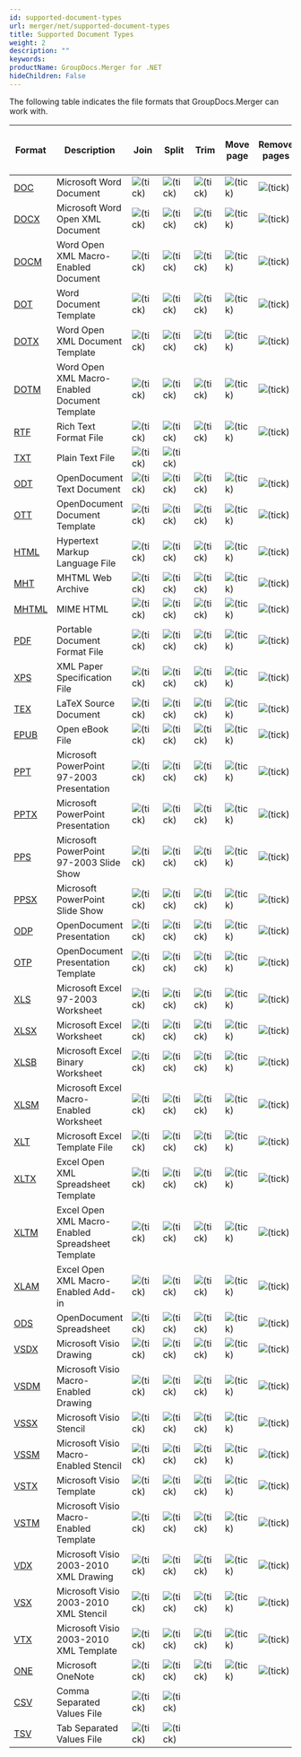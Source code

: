 ```yaml
---
id: supported-document-types
url: merger/net/supported-document-types
title: Supported Document Types
weight: 2
description: ""
keywords: 
productName: GroupDocs.Merger for .NET
hideChildren: False
---
```

The following table indicates the file formats that GroupDocs.Merger can work with.

| Format | Description | Join | Split | Trim | Move page | Remove pages | Swap pages | Change page orientation | Rotate pages | Import document | Cross-format merge to PDF |
| --- | --- | --- | --- | --- | --- | --- | --- | --- | --- | --- | --- |
| [DOC](https://wiki.fileformat.com/word-processing/doc/) | Microsoft Word Document | ![(tick)](merger/net/images/check.png) | ![(tick)](merger/net/images/check.png) | ![(tick)](merger/net/images/check.png) | ![(tick)](merger/net/images/check.png) | ![(tick)](merger/net/images/check.png) | ![(tick)](merger/net/images/check.png) | ![(tick)](merger/net/images/check.png) |   | ![(tick)](merger/net/images/check.png) | ![(tick)](merger/net/images/check.png) |
| [DOCX](https://wiki.fileformat.com/word-processing/docx/) | Microsoft Word Open XML Document | ![(tick)](merger/net/images/check.png) | ![(tick)](merger/net/images/check.png) | ![(tick)](merger/net/images/check.png) | ![(tick)](merger/net/images/check.png) | ![(tick)](merger/net/images/check.png) | ![(tick)](merger/net/images/check.png) | ![(tick)](merger/net/images/check.png) |   | ![(tick)](merger/net/images/check.png) | ![(tick)](merger/net/images/check.png) |
| [DOCM](https://wiki.fileformat.com/word-processing/docm/) | Word Open XML Macro-Enabled Document | ![(tick)](merger/net/images/check.png) | ![(tick)](merger/net/images/check.png) | ![(tick)](merger/net/images/check.png) | ![(tick)](merger/net/images/check.png) | ![(tick)](merger/net/images/check.png) | ![(tick)](merger/net/images/check.png) | ![(tick)](merger/net/images/check.png) |   | ![(tick)](merger/net/images/check.png) | ![(tick)](merger/net/images/check.png) |
| [DOT](https://wiki.fileformat.com/word-processing/dot/) | Word Document Template | ![(tick)](merger/net/images/check.png) | ![(tick)](merger/net/images/check.png) | ![(tick)](merger/net/images/check.png) | ![(tick)](merger/net/images/check.png) | ![(tick)](merger/net/images/check.png) | ![(tick)](merger/net/images/check.png) | ![(tick)](merger/net/images/check.png) |   | ![(tick)](merger/net/images/check.png) | ![(tick)](merger/net/images/check.png) |
| [DOTX](https://wiki.fileformat.com/word-processing/dotx/) | Word Open XML Document Template | ![(tick)](merger/net/images/check.png) | ![(tick)](merger/net/images/check.png) | ![(tick)](merger/net/images/check.png) | ![(tick)](merger/net/images/check.png) | ![(tick)](merger/net/images/check.png) | ![(tick)](merger/net/images/check.png) | ![(tick)](merger/net/images/check.png) |   | ![(tick)](merger/net/images/check.png) | ![(tick)](merger/net/images/check.png) |
| [DOTM](https://wiki.fileformat.com/word-processing/dotm/) | Word Open XML Macro-Enabled Document Template | ![(tick)](merger/net/images/check.png) | ![(tick)](merger/net/images/check.png) | ![(tick)](merger/net/images/check.png) | ![(tick)](merger/net/images/check.png) | ![(tick)](merger/net/images/check.png) | ![(tick)](merger/net/images/check.png) | ![(tick)](merger/net/images/check.png) |   | ![(tick)](merger/net/images/check.png) | ![(tick)](merger/net/images/check.png) |
| [RTF](https://wiki.fileformat.com/word-processing/rtf/) | Rich Text Format File | ![(tick)](merger/net/images/check.png) | ![(tick)](merger/net/images/check.png) | ![(tick)](merger/net/images/check.png) | ![(tick)](merger/net/images/check.png) | ![(tick)](merger/net/images/check.png) | ![(tick)](merger/net/images/check.png) | ![(tick)](merger/net/images/check.png) |   | ![(tick)](merger/net/images/check.png) | ![(tick)](merger/net/images/check.png) |
| [TXT](https://wiki.fileformat.com/word-processing/txt/) | Plain Text File | ![(tick)](merger/net/images/check.png) | ![(tick)](merger/net/images/check.png) |   |   |   |   |   |   |   | ![(tick)](merger/net/images/check.png) |
| [ODT](https://wiki.fileformat.com/word-processing/odt/) | OpenDocument Text Document | ![(tick)](merger/net/images/check.png) | ![(tick)](merger/net/images/check.png) | ![(tick)](merger/net/images/check.png) | ![(tick)](merger/net/images/check.png) | ![(tick)](merger/net/images/check.png) | ![(tick)](merger/net/images/check.png) | ![(tick)](merger/net/images/check.png) |   | ![(tick)](merger/net/images/check.png) | ![(tick)](merger/net/images/check.png) |
| [OTT](https://wiki.fileformat.com/word-processing/ott/) | OpenDocument Document Template | ![(tick)](merger/net/images/check.png) | ![(tick)](merger/net/images/check.png) | ![(tick)](merger/net/images/check.png) | ![(tick)](merger/net/images/check.png) | ![(tick)](merger/net/images/check.png) | ![(tick)](merger/net/images/check.png) | ![(tick)](merger/net/images/check.png) |   | ![(tick)](merger/net/images/check.png) | ![(tick)](merger/net/images/check.png) |
| [HTML](https://wiki.fileformat.com/web/html/) | Hypertext Markup Language File | ![(tick)](merger/net/images/check.png) | ![(tick)](merger/net/images/check.png) | ![(tick)](merger/net/images/check.png) | ![(tick)](merger/net/images/check.png) | ![(tick)](merger/net/images/check.png) | ![(tick)](merger/net/images/check.png) | ![(tick)](merger/net/images/check.png) |   |   | ![(tick)](merger/net/images/check.png) |
| [MHT](https://wiki.fileformat.com/web/mhtml/) | MHTML Web Archive | ![(tick)](merger/net/images/check.png) | ![(tick)](merger/net/images/check.png) | ![(tick)](merger/net/images/check.png) | ![(tick)](merger/net/images/check.png) | ![(tick)](merger/net/images/check.png) | ![(tick)](merger/net/images/check.png) | ![(tick)](merger/net/images/check.png) |   |   |   |
| [MHTML](https://wiki.fileformat.com/web/mhtml/) | MIME HTML | ![(tick)](merger/net/images/check.png) | ![(tick)](merger/net/images/check.png) | ![(tick)](merger/net/images/check.png) | ![(tick)](merger/net/images/check.png) | ![(tick)](merger/net/images/check.png) | ![(tick)](merger/net/images/check.png) | ![(tick)](merger/net/images/check.png) |   |   |   |
| [PDF](https://wiki.fileformat.com/view/pdf/) | Portable Document Format File | ![(tick)](merger/net/images/check.png) | ![(tick)](merger/net/images/check.png) | ![(tick)](merger/net/images/check.png) | ![(tick)](merger/net/images/check.png) | ![(tick)](merger/net/images/check.png) | ![(tick)](merger/net/images/check.png) | ![(tick)](merger/net/images/check.png) | ![(tick)](merger/net/images/check.png) | ![(tick)](merger/net/images/check.png) | ![(tick)](merger/net/images/check.png) |
| [XPS](https://wiki.fileformat.com/page-description-language/xps/) | XML Paper Specification File | ![(tick)](merger/net/images/check.png) | ![(tick)](merger/net/images/check.png) | ![(tick)](merger/net/images/check.png) | ![(tick)](merger/net/images/check.png) | ![(tick)](merger/net/images/check.png) | ![(tick)](merger/net/images/check.png) | ![(tick)](merger/net/images/check.png) | ![(tick)](merger/net/images/check.png) |   |   |
| [TEX](https://wiki.fileformat.com/page-description-language/tex/) | LaTeX Source Document | ![(tick)](merger/net/images/check.png) | ![(tick)](merger/net/images/check.png) | ![(tick)](merger/net/images/check.png) | ![(tick)](merger/net/images/check.png) | ![(tick)](merger/net/images/check.png) | ![(tick)](merger/net/images/check.png) | ![(tick)](merger/net/images/check.png) | ![(tick)](merger/net/images/check.png) |   | ![(tick)](merger/net/images/check.png) |
| [EPUB](https://wiki.fileformat.com/ebook/epub/) | Open eBook File | ![(tick)](merger/net/images/check.png) | ![(tick)](merger/net/images/check.png) | ![(tick)](merger/net/images/check.png) | ![(tick)](merger/net/images/check.png) | ![(tick)](merger/net/images/check.png) | ![(tick)](merger/net/images/check.png) | ![(tick)](merger/net/images/check.png) | ![(tick)](merger/net/images/check.png) |   | ![(tick)](merger/net/images/check.png) |
| [PPT](https://wiki.fileformat.com/presentation/ppt/) | Microsoft PowerPoint 97-2003 Presentation | ![(tick)](merger/net/images/check.png) | ![(tick)](merger/net/images/check.png) | ![(tick)](merger/net/images/check.png) | ![(tick)](merger/net/images/check.png) | ![(tick)](merger/net/images/check.png) | ![(tick)](merger/net/images/check.png) | ![(tick)](merger/net/images/check.png) |   | ![(tick)](merger/net/images/check.png) | ![(tick)](merger/net/images/check.png) |
| [PPTX](https://wiki.fileformat.com/presentation/pptx/) | Microsoft PowerPoint Presentation | ![(tick)](merger/net/images/check.png) | ![(tick)](merger/net/images/check.png) | ![(tick)](merger/net/images/check.png) | ![(tick)](merger/net/images/check.png) | ![(tick)](merger/net/images/check.png) | ![(tick)](merger/net/images/check.png) | ![(tick)](merger/net/images/check.png) |   | ![(tick)](merger/net/images/check.png) | ![(tick)](merger/net/images/check.png) |
| [PPS](https://wiki.fileformat.com/presentation/pps/) | Microsoft PowerPoint 97-2003 Slide Show | ![(tick)](merger/net/images/check.png) | ![(tick)](merger/net/images/check.png) | ![(tick)](merger/net/images/check.png) | ![(tick)](merger/net/images/check.png) | ![(tick)](merger/net/images/check.png) | ![(tick)](merger/net/images/check.png) | ![(tick)](merger/net/images/check.png) |   | ![(tick)](merger/net/images/check.png) | ![(tick)](merger/net/images/check.png) |
| [PPSX](https://wiki.fileformat.com/presentation/ppsx/) | Microsoft PowerPoint Slide Show | ![(tick)](merger/net/images/check.png) | ![(tick)](merger/net/images/check.png) | ![(tick)](merger/net/images/check.png) | ![(tick)](merger/net/images/check.png) | ![(tick)](merger/net/images/check.png) | ![(tick)](merger/net/images/check.png) | ![(tick)](merger/net/images/check.png) |   | ![(tick)](merger/net/images/check.png) | ![(tick)](merger/net/images/check.png) |
| [ODP](https://wiki.fileformat.com/presentation/odp/) | OpenDocument Presentation | ![(tick)](merger/net/images/check.png) | ![(tick)](merger/net/images/check.png) | ![(tick)](merger/net/images/check.png) | ![(tick)](merger/net/images/check.png) | ![(tick)](merger/net/images/check.png) | ![(tick)](merger/net/images/check.png) | ![(tick)](merger/net/images/check.png) |   | ![(tick)](merger/net/images/check.png) | ![(tick)](merger/net/images/check.png) |
| [OTP](https://wiki.fileformat.com/presentation/otp/) | OpenDocument Presentation Template | ![(tick)](merger/net/images/check.png) | ![(tick)](merger/net/images/check.png) | ![(tick)](merger/net/images/check.png) | ![(tick)](merger/net/images/check.png) | ![(tick)](merger/net/images/check.png) | ![(tick)](merger/net/images/check.png) | ![(tick)](merger/net/images/check.png) |   | ![(tick)](merger/net/images/check.png) | ![(tick)](merger/net/images/check.png) |
| [XLS](https://wiki.fileformat.com/spreadsheet/xls/) | Microsoft Excel 97-2003 Worksheet | ![(tick)](merger/net/images/check.png) | ![(tick)](merger/net/images/check.png) | ![(tick)](merger/net/images/check.png) | ![(tick)](merger/net/images/check.png) | ![(tick)](merger/net/images/check.png) | ![(tick)](merger/net/images/check.png) | ![(tick)](merger/net/images/check.png) |   | ![(tick)](merger/net/images/check.png) | ![(tick)](merger/net/images/check.png) |
| [XLSX](https://wiki.fileformat.com/spreadsheet/xlsx/) | Microsoft Excel Worksheet | ![(tick)](merger/net/images/check.png) | ![(tick)](merger/net/images/check.png) | ![(tick)](merger/net/images/check.png) | ![(tick)](merger/net/images/check.png) | ![(tick)](merger/net/images/check.png) | ![(tick)](merger/net/images/check.png) | ![(tick)](merger/net/images/check.png) |   | ![(tick)](merger/net/images/check.png) | ![(tick)](merger/net/images/check.png) |
| [XLSB](https://wiki.fileformat.com/spreadsheet/xlsb/) | Microsoft Excel Binary Worksheet | ![(tick)](merger/net/images/check.png) | ![(tick)](merger/net/images/check.png) | ![(tick)](merger/net/images/check.png) | ![(tick)](merger/net/images/check.png) | ![(tick)](merger/net/images/check.png) | ![(tick)](merger/net/images/check.png) | ![(tick)](merger/net/images/check.png) |   | ![(tick)](merger/net/images/check.png) | ![(tick)](merger/net/images/check.png) |
| [XLSM](https://wiki.fileformat.com/spreadsheet/xlsm/) | Microsoft Excel Macro-Enabled Worksheet | ![(tick)](merger/net/images/check.png) | ![(tick)](merger/net/images/check.png) | ![(tick)](merger/net/images/check.png) | ![(tick)](merger/net/images/check.png) | ![(tick)](merger/net/images/check.png) | ![(tick)](merger/net/images/check.png) | ![(tick)](merger/net/images/check.png) |   | ![(tick)](merger/net/images/check.png) | ![(tick)](merger/net/images/check.png) |
| [XLT](https://wiki.fileformat.com/spreadsheet/xlt/) | Microsoft Excel Template File | ![(tick)](merger/net/images/check.png) | ![(tick)](merger/net/images/check.png) | ![(tick)](merger/net/images/check.png) | ![(tick)](merger/net/images/check.png) | ![(tick)](merger/net/images/check.png) | ![(tick)](merger/net/images/check.png) | ![(tick)](merger/net/images/check.png) |   | ![(tick)](merger/net/images/check.png) | ![(tick)](merger/net/images/check.png) |
| [XLTX](https://wiki.fileformat.com/spreadsheet/xltx/) | Excel Open XML Spreadsheet Template | ![(tick)](merger/net/images/check.png) | ![(tick)](merger/net/images/check.png) | ![(tick)](merger/net/images/check.png) | ![(tick)](merger/net/images/check.png) | ![(tick)](merger/net/images/check.png) | ![(tick)](merger/net/images/check.png) | ![(tick)](merger/net/images/check.png) |   | ![(tick)](merger/net/images/check.png) | ![(tick)](merger/net/images/check.png) |
| [XLTM](https://wiki.fileformat.com/spreadsheet/xltm/) | Excel Open XML Macro-Enabled Spreadsheet Template | ![(tick)](merger/net/images/check.png) | ![(tick)](merger/net/images/check.png) | ![(tick)](merger/net/images/check.png) | ![(tick)](merger/net/images/check.png) | ![(tick)](merger/net/images/check.png) | ![(tick)](merger/net/images/check.png) | ![(tick)](merger/net/images/check.png) |   | ![(tick)](merger/net/images/check.png) | ![(tick)](merger/net/images/check.png) |
| [XLAM](https://www.file-extension.org/extensions/xlam) | Excel Open XML Macro-Enabled Add-in | ![(tick)](merger/net/images/check.png) | ![(tick)](merger/net/images/check.png) | ![(tick)](merger/net/images/check.png) | ![(tick)](merger/net/images/check.png) | ![(tick)](merger/net/images/check.png) | ![(tick)](merger/net/images/check.png) | ![(tick)](merger/net/images/check.png) |   | ![(tick)](merger/net/images/check.png) | ![(tick)](merger/net/images/check.png) |
| [ODS](https://wiki.fileformat.com/spreadsheet/ods/) | OpenDocument Spreadsheet | ![(tick)](merger/net/images/check.png) | ![(tick)](merger/net/images/check.png) | ![(tick)](merger/net/images/check.png) | ![(tick)](merger/net/images/check.png) | ![(tick)](merger/net/images/check.png) | ![(tick)](merger/net/images/check.png) | ![(tick)](merger/net/images/check.png) |   | ![(tick)](merger/net/images/check.png) | ![(tick)](merger/net/images/check.png) |
| [VSDX](https://wiki.fileformat.com/image/vsdx/) | Microsoft Visio Drawing | ![(tick)](merger/net/images/check.png) | ![(tick)](merger/net/images/check.png) | ![(tick)](merger/net/images/check.png) | ![(tick)](merger/net/images/check.png) | ![(tick)](merger/net/images/check.png) | ![(tick)](merger/net/images/check.png) | ![(tick)](merger/net/images/check.png) |   |   |   |
| [VSDM](https://wiki.fileformat.com/image/vsdm/) | Microsoft Visio Macro-Enabled Drawing | ![(tick)](merger/net/images/check.png) | ![(tick)](merger/net/images/check.png) | ![(tick)](merger/net/images/check.png) | ![(tick)](merger/net/images/check.png) | ![(tick)](merger/net/images/check.png) | ![(tick)](merger/net/images/check.png) | ![(tick)](merger/net/images/check.png) |   |   |   |
| [VSSX](https://wiki.fileformat.com/image/vssx/) | Microsoft Visio Stencil | ![(tick)](merger/net/images/check.png) | ![(tick)](merger/net/images/check.png) | ![(tick)](merger/net/images/check.png) | ![(tick)](merger/net/images/check.png) | ![(tick)](merger/net/images/check.png) | ![(tick)](merger/net/images/check.png) | ![(tick)](merger/net/images/check.png) |   |   |   |
| [VSSM](https://wiki.fileformat.com/image/vssm/) | Microsoft Visio Macro-Enabled Stencil | ![(tick)](merger/net/images/check.png) | ![(tick)](merger/net/images/check.png) | ![(tick)](merger/net/images/check.png) | ![(tick)](merger/net/images/check.png) | ![(tick)](merger/net/images/check.png) | ![(tick)](merger/net/images/check.png) | ![(tick)](merger/net/images/check.png) |   |   |   |
| [VSTX](https://wiki.fileformat.com/image/vstx/) | Microsoft Visio Template | ![(tick)](merger/net/images/check.png) | ![(tick)](merger/net/images/check.png) | ![(tick)](merger/net/images/check.png) | ![(tick)](merger/net/images/check.png) | ![(tick)](merger/net/images/check.png) | ![(tick)](merger/net/images/check.png) | ![(tick)](merger/net/images/check.png) |   |   |   |
| [VSTM](https://wiki.fileformat.com/image/vstm/) | Microsoft Visio Macro-Enabled Template | ![(tick)](merger/net/images/check.png) | ![(tick)](merger/net/images/check.png) | ![(tick)](merger/net/images/check.png) | ![(tick)](merger/net/images/check.png) | ![(tick)](merger/net/images/check.png) | ![(tick)](merger/net/images/check.png) | ![(tick)](merger/net/images/check.png) |   |   |   |
| [VDX](https://wiki.fileformat.com/image/vdx/) | Microsoft Visio 2003-2010 XML Drawing | ![(tick)](merger/net/images/check.png) | ![(tick)](merger/net/images/check.png) | ![(tick)](merger/net/images/check.png) | ![(tick)](merger/net/images/check.png) | ![(tick)](merger/net/images/check.png) | ![(tick)](merger/net/images/check.png) | ![(tick)](merger/net/images/check.png) |   |   |   |
| [VSX](https://wiki.fileformat.com/image/vsx/) | Microsoft Visio 2003-2010 XML Stencil | ![(tick)](merger/net/images/check.png) | ![(tick)](merger/net/images/check.png) | ![(tick)](merger/net/images/check.png) | ![(tick)](merger/net/images/check.png) | ![(tick)](merger/net/images/check.png) | ![(tick)](merger/net/images/check.png) | ![(tick)](merger/net/images/check.png) |   |   |   |
| [VTX](https://wiki.fileformat.com/image/vtx/) | Microsoft Visio 2003-2010 XML Template | ![(tick)](merger/net/images/check.png) | ![(tick)](merger/net/images/check.png) | ![(tick)](merger/net/images/check.png) | ![(tick)](merger/net/images/check.png) | ![(tick)](merger/net/images/check.png) | ![(tick)](merger/net/images/check.png) | ![(tick)](merger/net/images/check.png) |   |   |   |
| [ONE](https://wiki.fileformat.com/note-taking/one/) | Microsoft OneNote | ![(tick)](merger/net/images/check.png) | ![(tick)](merger/net/images/check.png) | ![(tick)](merger/net/images/check.png) | ![(tick)](merger/net/images/check.png) | ![(tick)](merger/net/images/check.png) | ![(tick)](merger/net/images/check.png) | ![(tick)](merger/net/images/check.png) |   |   |   |
| [CSV](https://wiki.fileformat.com/spreadsheet/csv/) | Comma Separated Values File | ![(tick)](merger/net/images/check.png) | ![(tick)](merger/net/images/check.png) |   |   |   |   |   |   |   |   |
| [TSV](https://wiki.fileformat.com/spreadsheet/tsv/) | Tab Separated Values File | ![(tick)](merger/net/images/check.png) | ![(tick)](merger/net/images/check.png) |   |   |   |   |   |   |   |   |
